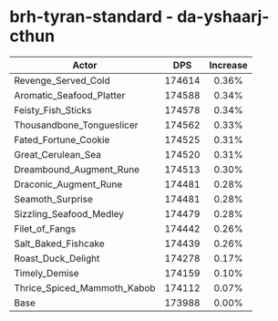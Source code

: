 # brh-tyran-standard - da-yshaarj-cthun
| Actor | DPS | Increase |
|---|:---:|:---:|
|Revenge_Served_Cold|174614|0.36%|
|Aromatic_Seafood_Platter|174588|0.34%|
|Feisty_Fish_Sticks|174578|0.34%|
|Thousandbone_Tongueslicer|174562|0.33%|
|Fated_Fortune_Cookie|174525|0.31%|
|Great_Cerulean_Sea|174520|0.31%|
|Dreambound_Augment_Rune|174513|0.30%|
|Draconic_Augment_Rune|174481|0.28%|
|Seamoth_Surprise|174481|0.28%|
|Sizzling_Seafood_Medley|174479|0.28%|
|Filet_of_Fangs|174442|0.26%|
|Salt_Baked_Fishcake|174439|0.26%|
|Roast_Duck_Delight|174278|0.17%|
|Timely_Demise|174159|0.10%|
|Thrice_Spiced_Mammoth_Kabob|174112|0.07%|
|Base|173988|0.00%|

